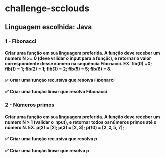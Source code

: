 # challenge-scclouds

## Linguagem escolhida: Java

### 1 - Fibonacci

#### Criar uma função em sua linguagem preferida. A função deve receber um numero N >= 0 (deve validar o input para a função), e retornar o valor correspondente desse número na sequência Fibonacci. EX. fib(0) =0; fib(1) = 1; fib(2) = 1; fib(3) = 2; fib(5) = 5; fib(6) = 8.

#### ✅ Criar uma função recursiva que resolva Fibonacci

#### ✅ Criar uma função linear que resolva Fibonacci

### 2 - Números primos

#### Criar uma função em sua linguagem preferida. A função deve receber um numero N > 1 (validar o input), e retornar todos os números primos até o número N. EX. p(2) = [2]; p(3) = [2, 3]; p(10) = [2, 3, 5, 7];

#### ✅ Criar uma função recursiva que resolva p

#### ✅ Criar uma função linear que resolva p
